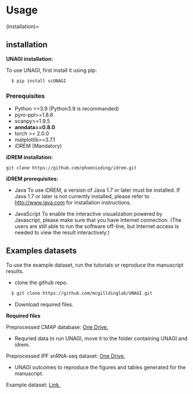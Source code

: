 # Usage

(installation)=
## installation

**UNAGI installation:**

To use UNAGI, first install it using pip:

```bash
  $ pip install scUNAGI
```

### Prerequisites
-   Python >=3.9 (Python3.9 is recommanded)
-   pyro-ppl>=1.8.6
-   scanpy>=1.9.5
-   **anndata==0.8.0** 
-   torch >= 2.0.0
-   matplotlib>=3.7.1
-   iDREM (Mandatory)

**iDREM installation:**

```
git clone https://github.com/phoenixding/idrem.git
```

**iDREM prerequisites:**

-   Java
    To use iDREM, a version of Java 1.7 or later must be installed. If Java 1.7 or later is not currently installed, please refer to http://www.java.com for installation instructions.

-   JavaScript
    To enable the interactive visualization powered by Javascript, please make sure that you have Internet connection.
    (The users are still able to run the software off-line, but Internet access is needed to view the result interactively.)

## Examples datasets

To use the example dataset, run the tutorials or reproduce the manuscript results.

-  clone the github repo.

``` bash
  $ git clone https://github.com/mcgilldinglab/UNAGI.git
```

-   Download required files.

**Required files**

Preprocessed CMAP database: [One Drive.](https://mcgill-my.sharepoint.com/:u:/g/personal/yumin_zheng_mail_mcgill_ca/EazTbqa3vKtJnwd6-DL87GUBaAwEA8AXaHHCdEXtS1bPFg?e=Y5A2WO)
-    Requried data to run UNAGI, move it to the folder containing UNAGI and idrem.

Preprocessed IPF snRNA-seq dataset: [One Drive.](https://mcgill-my.sharepoint.com/:f:/g/personal/yumin_zheng_mail_mcgill_ca/EhUPO3Ip0IhCh0kz-Uply_MBzksNoX9N6HDEgC_dUHbCkg?e=biVLuV)
-    UNAGI outcomes to reproduce the figures and tables generated for the manuscript.

Example dataset: [Link.](https://github.com/mcgilldinglab/UNAGI/tree/main/UNAGI/data/example)


